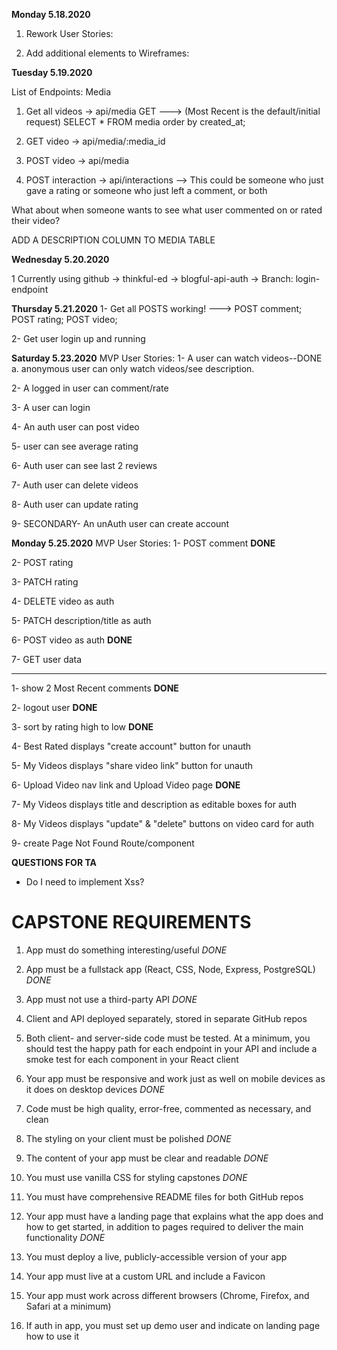 **Monday 5.18.2020**
1. Rework User Stories:

2. Add additional elements to Wireframes:

**Tuesday 5.19.2020**

List of Endpoints:
Media
1. Get all videos -> api/media GET
---> (Most Recent is the default/initial request) SELECT * FROM media order by created_at;

2. GET video -> api/media/:media_id

3. POST video -> api/media

4. POST interaction -> api/interactions
--> This could be someone who just gave a rating
    or someone who just left a comment, or both

What about when someone wants to see what user commented on or rated their video?


ADD A DESCRIPTION COLUMN TO MEDIA TABLE

**Wednesday 5.20.2020**

1 Currently using github -> thinkful-ed -> blogful-api-auth -> Branch: login-endpoint 

**Thursday 5.21.2020**
1- Get all POSTS working!
---> POST comment; POST rating; POST video;

2- Get user login up and running 

**Saturday 5.23.2020**
MVP User Stories:
1- A user can watch videos--DONE
    a. anonymous user can only watch videos/see description.

2- A logged in user can comment/rate

3- A user can login

4- An auth user can post video 

5- user can see average rating

6- Auth user can see last 2 reviews

7- Auth user can delete videos

8- Auth user can update rating

9- SECONDARY- An unAuth user can create account

**Monday 5.25.2020**
MVP User Stories:
1- POST comment **DONE**

2- POST rating

3- PATCH rating

4- DELETE video as auth

5- PATCH description/title as auth

6- POST video as auth **DONE**

7- GET user data

****

1- show 2 Most Recent comments **DONE**

2- logout user **DONE**

3- sort by rating high to low **DONE**

4- Best Rated displays "create account" button for unauth

5- My Videos displays "share video link" button for unauth

6- Upload Video nav link and Upload Video page **DONE**

7- My Videos displays title and description as editable boxes for auth

8- My Videos displays "update" & "delete" buttons on video card for auth

9- create Page Not Found Route/component

**QUESTIONS FOR TA**
- Do I need to implement Xss?


# CAPSTONE REQUIREMENTS
1. App must do something interesting/useful *DONE*

2. App must be a fullstack app (React, CSS, Node, Express, PostgreSQL) *DONE*

3. App must not use a third-party API *DONE*

4. Client and API deployed separately, stored in separate GitHub repos

5. Both client- and server-side code must be tested. At a minimum, you should test the happy path for each endpoint in your API and include a smoke test for each component in your React client

6. Your app must be responsive and work just as well on mobile devices as it does on desktop devices *DONE*

7. Code must be high quality, error-free, commented as necessary, and clean

8. The styling on your client must be polished *DONE*

9. The content of your app must be clear and readable *DONE*

10. You must use vanilla CSS for styling capstones *DONE*

11. You must have comprehensive README files for both GitHub repos

12. Your app must have a landing page that explains what the app does and how to get started, in addition to pages required to deliver the main functionality *DONE*

13. You must deploy a live, publicly-accessible version of your app

14. Your app must live at a custom URL and include a Favicon

15. Your app must work across different browsers (Chrome, Firefox, and Safari at a minimum)

16. If auth in app, you must set up demo user and indicate on landing page how to use it